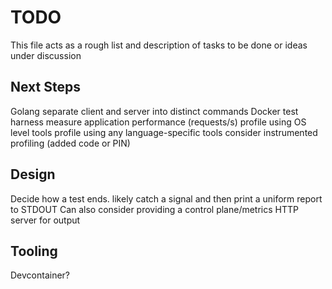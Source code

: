 # TODO

This file acts as a rough list and description of tasks to be done or ideas under discussion

## Next Steps
Golang separate client and server into distinct commands
Docker test harness
measure application performance (requests/s)
profile using OS level tools
profile using any language-specific tools
consider instrumented profiling (added code or PIN)

## Design
Decide how a test ends. likely catch a signal and then print a uniform report to STDOUT
Can also consider providing a control plane/metrics HTTP server for output

## Tooling
Devcontainer?